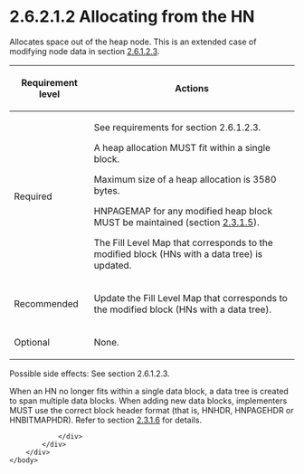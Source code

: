 <html dir="LTR" xmlns:mshelp="http://msdn.microsoft.com/mshelp" xmlns:ddue="http://ddue.schemas.microsoft.com/authoring/2003/5" xmlns:xlink="http://www.w3.org/1999/xlink" xmlns:tool="http://www.microsoft.com/tooltip">
    <head>
        <meta http-equiv="Content-Type" content="text/html; CHARSET=utf-8"></meta>
        <meta name="save" content="history"></meta>
        <title>2.6.2.1.2 Allocating from the HN</title>
        <xml>
            <mshelp:toctitle title="2.6.2.1.2 Allocating from the HN"></mshelp:toctitle>
            <mshelp:rltitle title="[MS-PST]: Allocating from the HN"></mshelp:rltitle>
            <mshelp:keyword index="A" term="5b30032e-8cbc-4f03-a6bd-c21a7f1c54ea"></mshelp:keyword>
            <mshelp:attr name="DCSext.ContentType" value="open specification"></mshelp:attr>
            <mshelp:attr name="AssetID" value="5b30032e-8cbc-4f03-a6bd-c21a7f1c54ea"></mshelp:attr>
            <mshelp:attr name="TopicType" value="kbRef"></mshelp:attr>
            <mshelp:attr name="DCSext.Title" value="[MS-PST]: Allocating from the HN" />
        </xml>
    </head>
    <body>
        <div id="header">
            <h1 class="heading">2.6.2.1.2 Allocating from the HN</h1>
        </div>
        <div id="mainSection">
            <div id="mainBody">
                <div id="allHistory" class="saveHistory"></div>
                <div id="sectionSection0" class="section" name="collapseableSection">
                    

<p>Allocates space out of the heap node. This is an extended
case of modifying node data in section <a href="dc322b87-5d91-4e00-8123-c4a155dfe6dd.htm">2.6.1.2.3</a>.</p>

<table>
 <thead>
  <tr>
   <th>
   <p>Requirement level</p>
   </th>
   <th>
   <p><b><span>Actions</span></b></p>
   </th>
  </tr>
 </thead>
 <tr>
  <td>
  <p>Required</p>
  </td>
  <td>
  <p>See requirements for section 2.6.1.2.3.</p>
  <p>A heap allocation MUST fit within a single block.</p>
  <p>Maximum size of a heap allocation is 3580 bytes.</p>
  <p>HNPAGEMAP for any modified heap block MUST be
  maintained (section <a href="291653c0-b347-4c5b-ba41-85ad780b4ba4.htm">2.3.1.5</a>).</p>
  <p>The Fill Level Map that corresponds to the modified
  block (HNs with a data tree) is updated.</p>
  </td>
 </tr>
 <tr>
  <td>
  <p>Recommended</p>
  </td>
  <td>
  <p>Update
  the Fill Level Map that corresponds to the modified block (HNs with a data
  tree).</p>
  </td>
 </tr>
 <tr>
  <td>
  <p>Optional</p>
  </td>
  <td>
  <p>None.</p>
  </td>
 </tr>
</table>

<p>Possible side effects: See section 2.6.1.2.3.</p>

<p>When an HN no longer fits within a single data block, a data
tree is created to span multiple data blocks. When adding new data blocks,
implementers MUST use the correct block header format (that is, HNHDR, HNPAGEHDR
or HNBITMAPHDR). Refer to section <a href="a3fa280c-eba3-434f-86e4-b95141b3c7b1.htm">2.3.1.6</a> for details.</p>


                </div>
            </div>
        </div>
    </body>
</html>